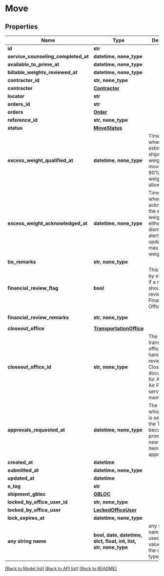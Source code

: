 # Move


## Properties
Name | Type | Description | Notes
------------ | ------------- | ------------- | -------------
**id** | **str** |  | [optional] 
**service_counseling_completed_at** | **datetime, none_type** |  | [optional] 
**available_to_prime_at** | **datetime, none_type** |  | [optional] 
**billable_weights_reviewed_at** | **datetime, none_type** |  | [optional] 
**contractor_id** | **str, none_type** |  | [optional] 
**contractor** | [**Contractor**](Contractor.md) |  | [optional] 
**locator** | **str** |  | [optional] 
**orders_id** | **str** |  | [optional] 
**orders** | [**Order**](Order.md) |  | [optional] 
**reference_id** | **str, none_type** |  | [optional] 
**status** | [**MoveStatus**](MoveStatus.md) |  | [optional] 
**excess_weight_qualified_at** | **datetime, none_type** | Timestamp of when the estimated shipment weights of the move reached 90% of the weight allowance | [optional] 
**excess_weight_acknowledged_at** | **datetime, none_type** | Timestamp of when the TOO acknowledged the excess weight risk by either dismissing the alert or updating the max billable weight | [optional] 
**tio_remarks** | **str, none_type** |  | [optional] 
**financial_review_flag** | **bool** | This flag is set by office users if a move should be reviewed by a Financial Office | [optional] [readonly] 
**financial_review_remarks** | **str, none_type** |  | [optional] [readonly] 
**closeout_office** | [**TransportationOffice**](TransportationOffice.md) |  | [optional] 
**closeout_office_id** | **str, none_type** | The transportation office that will handle reviewing PPM Closeout documentation for Army and Air Force service members | [optional] 
**approvals_requested_at** | **datetime, none_type** | The time at which a move is sent back to the TOO becuase the prime added a new service item for approval | [optional] 
**created_at** | **datetime** |  | [optional] 
**submitted_at** | **datetime, none_type** |  | [optional] 
**updated_at** | **datetime** |  | [optional] 
**e_tag** | **str** |  | [optional] 
**shipment_gbloc** | [**GBLOC**](GBLOC.md) |  | [optional] 
**locked_by_office_user_id** | **str, none_type** |  | [optional] 
**locked_by_office_user** | [**LockedOfficeUser**](LockedOfficeUser.md) |  | [optional] 
**lock_expires_at** | **datetime, none_type** |  | [optional] 
**any string name** | **bool, date, datetime, dict, float, int, list, str, none_type** | any string name can be used but the value must be the correct type | [optional]

[[Back to Model list]](../README.md#documentation-for-models) [[Back to API list]](../README.md#documentation-for-api-endpoints) [[Back to README]](../README.md)


